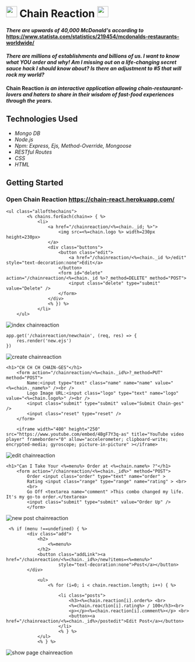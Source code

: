# <img src="https://cdn1.iconfinder.com/data/icons/ui-glynh-04-of-5/100/UI_Glyph_08-15-512.png" width="30px">  Chain Reaction  <img src="https://cdn1.iconfinder.com/data/icons/ui-glynh-04-of-5/100/UI_Glyph_08-15-512.png" width="30px">

#### _There are upwards of 40,000 McDonald's according to_ https://www.statista.com/statistics/219454/mcdonalds-restaurants-worldwide/

#### _There are millions of establishments and billions of us. I want to know what YOU order and why! Am I missing out on a life-changing secret sauce hack I should know about? Is there an adjustment to #5 that will rock my world?_

#### Chain Reaction _is an interactive application allowing chain-restaurant-lovers and haters to share in their wisdom of fast-food experiences through the years._

## Technologies Used

* _Mongo DB_
* _Node.js_
* _Npm: Express, Ejs, Method-Override, Mongoose_
* _RESTful Routes_
* _CSS_
* _HTML_

## Getting Started
### Open Chain Reaction https://chain-react.herokuapp.com/

```
<ul class="allofthechains">
        <% chains.forEach(chain=> { %>
            <li>
                <a href="/chainreaction/<%=chain._id; %>">
                    <img src=<%=chain.logo %> width=230px height=230px>
                </a>
                <div class="buttons">
                    <button class="edit">
                        <a href="/chainreaction/<%=chain._id %>/edit" style="text-decoration:none">Edit</a>
                    </button>
                    <form id="delete" action="/chainreaction/<%=chain._id %>?_method=DELETE" method="POST">
                        <input class="delete" type="submit" value="Delete" />
                    </form>
                </div>
                <% }) %>
            </li>
    </ul>
 ```
 
 ![index chainreaction](https://user-images.githubusercontent.com/111609911/190500698-5ceb1ba6-b6c3-4163-b2da-6fe297892231.png)
 
```
app.get('/chainreaction/newchain', (req, res) => {
    res.render('new.ejs')
})
```
![create chainreaction](https://user-images.githubusercontent.com/111609911/190500866-cf8e0b9c-6513-4569-a005-18be2ab1d71e.png)

```
<h1>"CH CH CH CHAIN-GES"</h1>
    <form action="/chainreaction/<%=chain._id%>?_method=PUT" method="POST">
        Name:<input type="text" class="name" name="name" value="<%=chain._name%>" /><br />
        Logo Image URL:<input class="logo" type="text" name="logo" value="<%=chain.logo%>" /><br />
        <input class="submit" type="submit" value="Submit Chain-ges" />
        <input class="reset" type="reset" />
    </form>

    <iframe width="400" height="250" src="https://www.youtube.com/embed/4BgF7Y3q-as" title="YouTube video player" frameborder="0" allow="accelerometer; clipboard-write; encrypted-media; gyroscope; picture-in-picture" ></iframe>
```
![edit chainreaction](https://user-images.githubusercontent.com/111609911/190501214-96650373-5a9f-4598-a463-569442652a29.png)

```
<h1>"Can I Take Your <%=menu%> Order at <%=chain.name%> ?"</h1>  
    <form action="/chainreaction/<%=chain._id%>" method="POST">
        Order <input class="order" type="text" name="order" > 
        Rating <input class="range" type="range" name="rating" > <br>
        <br>
        Go Off <textarea name="comment" >This combo changed my life. It's my go-to order.</textarea> 
        <input class="submit" type="submit" value="Order Up" />
        </form>  
```
![new post chainreaction](https://user-images.githubusercontent.com/111609911/190501631-8fca7a20-3111-4caf-b220-c002e0c82537.png)
```
 <% if (menu !==undefined) { %>
        <div class="add">
            <h2>
                <%=menu%>
            </h2>
            <button class="addLink"><a href="/chainreaction/<%=chain._id%>/new?items=<%=menu%>"
                    style="text-decoration:none">Post</a></button>
        </div>

            <ul>
                <% for (i=0; i < chain.reaction.length; i++) { %>

                    <li class="posts">
                        <h3><%=chain.reaction[i].order%> <br>
                        <%=chain.reaction[i].rating%> / 100</h3><br>
                        <p></p><%=chain.reaction[i].comment%></p> <br>
                        <button><a href="/chainreaction/<%=chain._id%>/postedit">Edit Post</a></button>
                    </li>
                    <% } %>
            </ul>
            <% } %>
```
![show page chainreaction](https://user-images.githubusercontent.com/111609911/190502252-b9511bf9-d123-49ba-8441-7c219deec348.png)







